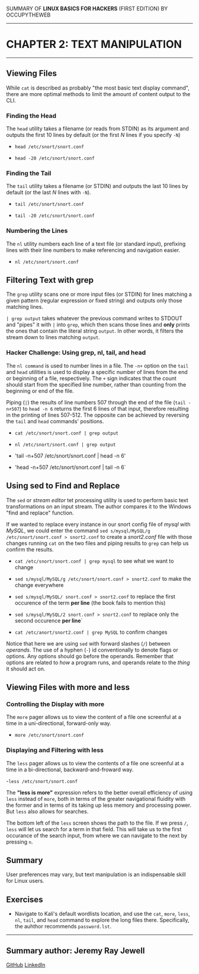 SUMMARY OF 
**LINUX BASICS FOR HACKERS** 
(FIRST EDITION) BY OCCUPYTHEWEB

---

# CHAPTER 2: TEXT MANIPULATION

---

## Viewing Files

While `cat` is described as probably "the most basic text display command", there are more optimal methods to limit the amount of content output to the CLI.

### Finding the Head 

The `head` utility takes a filename (or reads from STDIN) as its argument and outputs the first 10 lines by default (or the first *N* lines if you specify `-N`)

- `head /etc/snort/snort.conf`

- `head -20 /etc/snort/snort.conf`

### Finding the Tail

The `tail` utility takes a filename (or STDIN) and outputs the last 10 lines by default (or the last *N* lines with `-N`).

- `tail /etc/snort/snort.conf`

- `tail -20 /etc/snort/snort.conf`

### Numbering the Lines

The `nl` utility numbers each line of a text file (or standard input), prefixing lines with their line numbers to make referencing and navigation easier.

- `nl /etc/snort/snort.conf`

## Filtering Text with grep

The `grep` utility scans one or more input files (or STDIN) for lines matching a given pattern (regular expression or fixed string) and outputs only those matching lines.

`| grep output` takes whatever the previous command writes to STDOUT and "pipes" it with `|` into `grep`, which then scans those lines and **only** prints the ones that contain the literal string `output`. In other words, it filters the stream down to lines matching `output`.

### Hacker Challenge: Using grep, nl, tail, and head

The `nl command` is used to number lines in a file. The `-n+` option on the `tail` and `head` utilities is used to display a specific number of lines from the end or beginning of a file, respectively. The `+` sign indicates that the count should start from the specified line number, rather than counting from the beginning or end of the file.

Piping (`|`) the results of line numbers 507 through the end of the file (`tail -n+507`) to `head -n 6` returns the first 6 lines of that input, therefore resulting in the printing of lines 507-512. The opposite can be achieved by reversing the `tail` and `head` commands' positions.

- `cat /etc/snort/snort.conf | grep output`

- `nl /etc/snort/snort.conf | grep output`

- 'tail -n+507 /etc/snort/snort.conf | head -n 6'

- 'head -n+507 /etc/snort/snort.conf | tail -n 6`


## Using sed to Find and Replace

The `sed` or *stream editor* tet processing utility is used to perform basic text transformations on an input stream. The author compares it to the Windows "find and replace" function.

If we wanted to replace every instance in our snort config file of *mysql* with *MySQL*, we could enter the command `sed s/mysql/MySQL/g /etc/snort/snort.conf > snort2.conf` to create a *snort2.conf* file with those changes running `cat` on the two files and piping results to `grep` can help us confirm the results.

- `cat /etc/snort/snort.conf | grep mysql` to see what we want to change

- `sed s/mysql/MySQL/g /etc/snort/snort.conf > snort2.conf` to make the change everywhere

- `sed s/mysql/MySQL/ snort.conf > snort2.conf` to replace the first occurence of the term **per line** (the book fails to mention this)

- `sed s/mysql/MySQL/2 snort.conf > snort2.conf` to replace only the second occurence **per line**`

- `cat /etc/anort/snort2.conf | grep MySQL` to confirm changes


Notice that here we are using `sed` with forward slashes (`/`) between *operands*. The use of a hyphen (`-`) id conventionally to denote flags or options. Any options should go before the operands. Remember that options are related to *how* a program runs, and operands relate to the *thing* it should act on.

## Viewing Files with more and less
	
### Controlling the Display with more

The `more` pager allows us to view the content of a file one screenful at a time in a uni-directional, forward-only way.

- `more /etc/snort/snort.conf`

### Displaying and Filtering with less

The `less` pager allows us to view the contents of a file one screenful at a time in a bi-directional, backward-and-froward way.

-`less /etc/snort/snort.conf`

The **"less is more"** expression refers to the better overall efficiency of using `less` instead of `more`, both in terms of the greater navigational fluidity with the former and in terms of its taking up less memory and processing power. But `less` also allows for searches.

The bottom left of the `less` screen shows the path to the file. If we press `/`, `less` will let us search for a term in that field. This will take us to the first occurance of the search input, from where we can navigate to the next by pressing `n`.

## Summary

User preferences may vary, but text manipulation is an indispensable skill for Linux users.

## Exercises

- Navigate to Kali's default wordlists location, and use the `cat`, `more`, `less`, `nl`, `tail`, and `head` command to explore the long files there. Specifically, the auhthor recommends `password.lst`.

---

## Summary author: **Jeremy Ray Jewell**
[GitHub](https://github.com/jeremyrayjewell)
[LinkedIn](https://www.linkedin.com/in/jeremyrayjewell)
